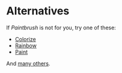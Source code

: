 # Alternatives

If _Paintbrush_ is not for you, try one of these:

* [Colorize](https://github.com/fazibear/colorize)
* [Rainbow](https://github.com/sickill/rainbow)
* [Paint](https://github.com/janlelis/paint)

And [many others](https://www.ruby-toolbox.com/search?display=compact&order=score&q=string%20color&show_forks=false).
